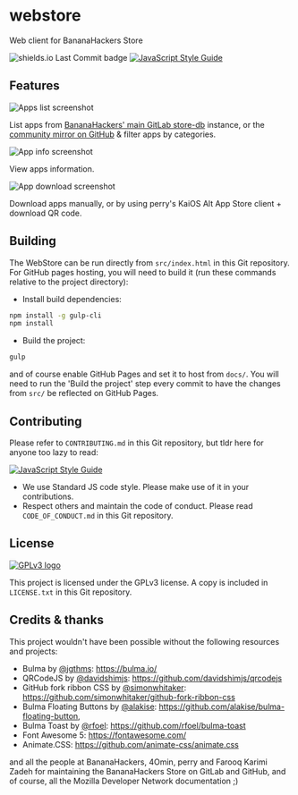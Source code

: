 # webstore
Web client for BananaHackers Store

![shields.io Last Commit badge](https://img.shields.io/github/last-commit/jkelol111/webstore)
[![JavaScript Style Guide](https://img.shields.io/badge/code_style-standard-brightgreen.svg)](https://standardjs.com)

## Features

![Apps list screenshot](https://github.com/jkelol111/webstore/raw/master/screenshots/apps.png)

List apps from [BananaHackers' main GitLab store-db](https://gitlab.com/banana-hackers/store-db) instance, or the [community mirror on GitHub](https://github.com/bananahackers/bananahackers.github.io) & filter apps by categories.

![App info screenshot](https://github.com/jkelol111/webstore/raw/master/screenshots/info.png)

View apps information.

![App download screenshot](https://github.com/jkelol111/webstore/raw/master/screenshots/download.png)

Download apps manually, or by using perry's KaiOS Alt App Store client + download QR code.

## Building

The WebStore can be run directly from `src/index.html` in this Git repository. For GitHub pages hosting, you will need to build it (run these commands relative to the project directory):

- Install build dependencies:
```bash
npm install -g gulp-cli
npm install
```
- Build the project:
```bash
gulp
```

and of course enable GitHub Pages and set it to host from `docs/`. You will need to run the 'Build the project' step every commit to have the changes from `src/` be reflected on GitHub Pages.

## Contributing

Please refer to `CONTRIBUTING.md` in this Git repository, but tldr here for anyone too lazy to read:

[![JavaScript Style Guide](https://cdn.rawgit.com/standard/standard/master/badge.svg)](https://github.com/standard/standard)

- We use Standard JS code style. Please make use of it in your contributions.
- Respect others and maintain the code of conduct. Please read `CODE_OF_CONDUCT.md` in this Git repository.

## License

[![GPLv3 logo](https://www.gnu.org/graphics/gplv3-127x51.png)](https://www.gnu.org/licenses/gpl-3.0.html)

This project is licensed under the GPLv3 license. A copy is included in `LICENSE.txt` in this Git repository.

## Credits & thanks

This project wouldn't have been possible without the following resources and projects:

- Bulma by [@jgthms](https://github.com/jgthms): https://bulma.io/
- QRCodeJS by [@davidshimjs](https://github.com/davidshimjs): https://github.com/davidshimjs/qrcodejs
- GitHub fork ribbon CSS by [@simonwhitaker](https://github.com/simonwhitaker): https://github.com/simonwhitaker/github-fork-ribbon-css
- Bulma Floating Buttons by [@alakise](https://github.com/alakise): https://github.com/alakise/bulma-floating-button,
- Bulma Toast by [@rfoel](https://github.com/rfoel): https://github.com/rfoel/bulma-toast
- Font Awesome 5: https://fontawesome.com/
- Animate.CSS: https://github.com/animate-css/animate.css

and all the people at BananaHackers, 4Omin, perry and Farooq Karimi Zadeh for maintaining the BananaHackers Store on GitLab and GitHub, and of course, all the Mozilla Developer Network documentation ;)
